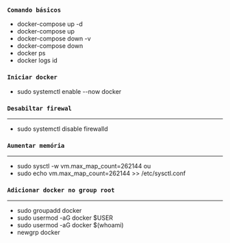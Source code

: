 ### **`Comando básicos`**

* docker-compose up -d
* docker-compose up
* docker-compose down -v
* docker-compose down
* docker ps
* docker logs id

### **`Iniciar docker`**

* sudo systemctl enable --now docker

### **`Desabiltar firewal`**
---

* sudo systemctl disable firewalld

### **`Aumentar memória`**
---

* sudo sysctl -w vm.max_map_count=262144 ou
* sudo echo vm.max_map_count=262144 >> /etc/sysctl.conf

### **`Adicionar docker no group root`**
---

* sudo groupadd docker
* sudo usermod -aG docker $USER
* sudo usermod -aG docker $(whoami)
* newgrp docker

